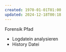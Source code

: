```yaml
---
created: 1970-01-01T01:00
updated: 2024-12-18T00:18
---
```

Forensik Pfad

* Logdatein analysieren
* History Datei